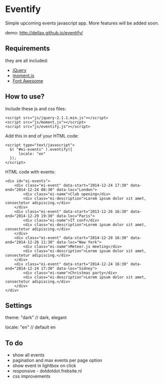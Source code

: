 # Eventify
Simple upcoming events javascript app. More features will be added soon.

demo: http://dellax.github.io/eventify/
## Requirements
they are all included:

* [jQuery](http://jquery.com)
* [moment.js](http://momentjs.com/)
* [Font Awesome](http://fortawesome.github.io/Font-Awesome/)


## How to use?
Include these js and css files:
```
<script src="js/jquery-2.1.1.min.js"></script>
<script src="js/moment.js"></script>
<script src="js/eventify.js"></script>
```
Add this in end of your HTML code:
```
<script type="text/javascript">
  $( "#ei-events" ).eventify({
      locale: "en"
  });
</script>
```
HTML code with events:
```
<div id="ei-events">
	<div class="ei-event" data-start="2014-12-24 17:30" data-end="2014-12-24 08:30" data-loc="London">
		<div class="ei-name">Club opening</div>
		<div class="ei-description">Lorem ipsum dolor sit amet, consectetur adipiscing.</div>
	</div>
	<div class="ei-event" data-start="2013-12-26 16:30" data-end="2014-12-29 19:30" data-loc="Paris">
		<div class="ei-name">IT conf</div>
		<div class="ei-description">Lorem ipsum dolor sit amet, consectetur adipiscing.</div>
	</div>
	<div class="ei-event" data-start="2014-12-20 16:30" data-end="2014-12-26 11:30" data-loc="New York">
		<div class="ei-name">Meteor.js meeting</div>
		<div class="ei-description">Lorem ipsum dolor sit amet, consectetur adipiscing.</div>
	</div>
	<div class="ei-event" data-start="2014-12-24 16:30" data-end="2014-12-24 17:30" data-loc="Sidney">
		<div class="ei-name">Christmas party</div>
		<div class="ei-description">Lorem ipsum dolor sit amet, consectetur adipiscing.</div>
	</div>
</div>
```
## Settings
theme: "dark" // dark, elegant

locale: "en" // default en

## To do
+ show all events
+ pagination and max events per page option
+ show event in lightbox on click
+ responsive - dotdotdot.frebsite.nl
+ css improvements

